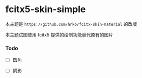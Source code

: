 # fcitx5-skin-simple

本主题是 `https://github.com/hrko/fcitx-skin-material` 的改版

本主题试图使用 fcitx5 提供的绘制功能替代原有的图片

### Todo

- [ ] 圆角

- [ ] 阴影
